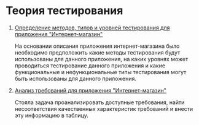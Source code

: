 # Теория тестирования
1. <a href= "https://docs.google.com/spreadsheets/d/1URBcfPBMGI0b3eY0p6H6j1pZhOf_-symzlQvMIfuiWw/edit?usp=sharing">Определение методов, типов и уровней тестирования для приложения "Интернет-магазин"</a>  

   <p> На основании описания приложения интернет-магазина было необходимо предположить какие методы тестирования будут использованы для данного приложения, на каких уровнях может проводиться тестирование данного приложения и какие функциональные и нефункциональные типы тестирования могут быть использованы для данного приложения.</p>
2. <a href= "https://docs.google.com/spreadsheets/d/1kp1SVS817AjMsywrrTqrhG8gbYPjlPCqN3AHaM4aMxQ/edit?usp=sharing">Анализ требований для приложения "Интернет-магазин"</a>  

   <p> Стояла задача проанализировать доступные требования, найти несоответствия качественных характеристик требований и внести эту информацию в таблицу.</p>

